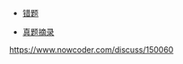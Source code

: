 - [错题](https://github.com/linw7/Skill-Tree/blob/master/错题精解.md)

- [真题摘录](https://github.com/linw7/Skill-Tree/blob/master/真题摘录.md)




https://www.nowcoder.com/discuss/150060